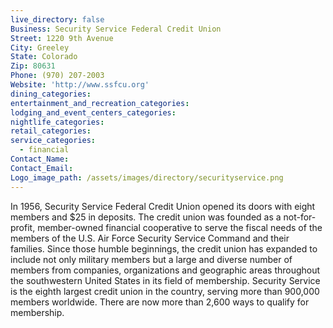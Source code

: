 ```yaml
---
live_directory: false
Business: Security Service Federal Credit Union
Street: 1220 9th Avenue
City: Greeley
State: Colorado
Zip: 80631
Phone: (970) 207-2003
Website: 'http://www.ssfcu.org'
dining_categories:
entertainment_and_recreation_categories:
lodging_and_event_centers_categories:
nightlife_categories:
retail_categories:
service_categories:
  - financial
Contact_Name:
Contact_Email:
Logo_image_path: /assets/images/directory/securityservice.png
---
```



In 1956, Security Service Federal Credit Union opened its doors with eight members and $25 in deposits. The credit union was founded as a not-for-profit, member-owned financial cooperative to serve the fiscal needs of the members of the U.S. Air Force Security Service Command and their families. Since those humble beginnings, the credit union has expanded to include not only military members but a large and diverse number of members from companies, organizations and geographic areas throughout the southwestern United States in its field of membership. Security Service is the eighth largest credit union in the country, serving more than 900,000 members worldwide. There are now more than 2,600 ways to qualify for membership.